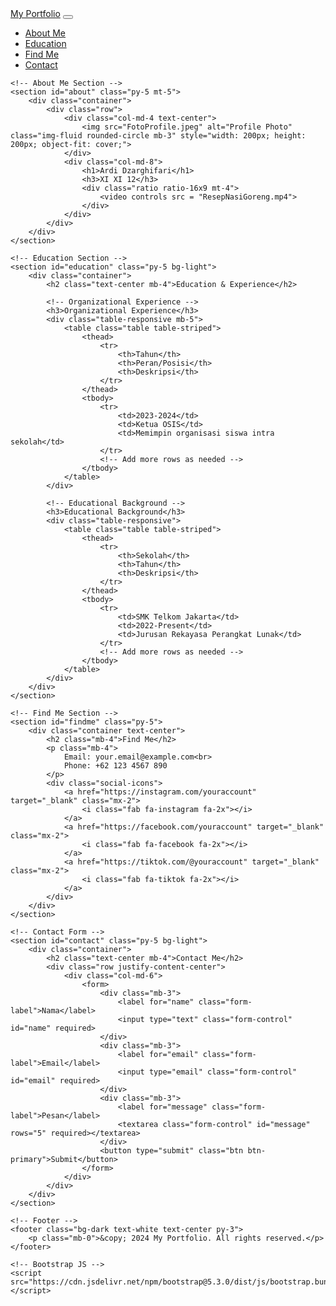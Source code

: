 <!DOCTYPE html>
<html lang="en">
<head>
    <meta charset="UTF-8">
    <meta name="viewport" content="width=device-width, initial-scale=1.0">
    <title>My Portfolio - SMK Telkom Jakarta</title>
    <!-- Bootstrap CSS -->
    <link href="https://cdn.jsdelivr.net/npm/bootstrap@5.3.0/dist/css/bootstrap.min.css" rel="stylesheet">
    <!-- Font Awesome untuk social media icons -->
    <link rel="stylesheet" href="https://cdnjs.cloudflare.com/ajax/libs/font-awesome/6.0.0/css/all.min.css">
</head>
<body>
    <!-- Navigation Bar -->
    <nav class="navbar navbar-expand-lg navbar-dark bg-dark fixed-top">
        <div class="container">
            <a class="navbar-brand" href="# ">My Portfolio</a>
            <button class="navbar-toggler" type="button" data-bs-toggle="collapse" data-bs-target="#navbarNav">
                <span class="navbar-toggler-icon"></span>
            </button>
            <div class="collapse navbar-collapse" id="navbarNav">
                <ul class="navbar-nav ms-auto">
                    <li class="nav-item">
                        <a class="nav-link" href="#about">About Me</a>
                    </li>
                    <li class="nav-item">
                        <a class="nav-link" href="#education">Education</a>
                    </li>
                    <li class="nav-item">
                        <a class="nav-link" href="#findme">Find Me</a>
                    </li>
                    <li class="nav-item">
                        <a class="nav-link" href="#contact">Contact</a>
                    </li>
                </ul>
            </div>
        </div>
    </nav>

    <!-- About Me Section -->
    <section id="about" class="py-5 mt-5">
        <div class="container">
            <div class="row">
                <div class="col-md-4 text-center">
                    <img src="FotoProfile.jpeg" alt="Profile Photo" class="img-fluid rounded-circle mb-3" style="width: 200px; height: 200px; object-fit: cover;">
                </div>
                <div class="col-md-8">
                    <h1>Ardi Dzarghifari</h1>
                    <h3>XI XI 12</h3>
                    <div class="ratio ratio-16x9 mt-4">
                        <video controls src = "ResepNasiGoreng.mp4">
                    </div>
                </div>
            </div>
        </div>
    </section>

    <!-- Education Section -->
    <section id="education" class="py-5 bg-light">
        <div class="container">
            <h2 class="text-center mb-4">Education & Experience</h2>
            
            <!-- Organizational Experience -->
            <h3>Organizational Experience</h3>
            <div class="table-responsive mb-5">
                <table class="table table-striped">
                    <thead>
                        <tr>
                            <th>Tahun</th>
                            <th>Peran/Posisi</th>
                            <th>Deskripsi</th>
                        </tr>
                    </thead>
                    <tbody>
                        <tr>
                            <td>2023-2024</td>
                            <td>Ketua OSIS</td>
                            <td>Memimpin organisasi siswa intra sekolah</td>
                        </tr>
                        <!-- Add more rows as needed -->
                    </tbody>
                </table>
            </div>

            <!-- Educational Background -->
            <h3>Educational Background</h3>
            <div class="table-responsive">
                <table class="table table-striped">
                    <thead>
                        <tr>
                            <th>Sekolah</th>
                            <th>Tahun</th>
                            <th>Deskripsi</th>
                        </tr>
                    </thead>
                    <tbody>
                        <tr>
                            <td>SMK Telkom Jakarta</td>
                            <td>2022-Present</td>
                            <td>Jurusan Rekayasa Perangkat Lunak</td>
                        </tr>
                        <!-- Add more rows as needed -->
                    </tbody>
                </table>
            </div>
        </div>
    </section>

    <!-- Find Me Section -->
    <section id="findme" class="py-5">
        <div class="container text-center">
            <h2 class="mb-4">Find Me</h2>
            <p class="mb-4">
                Email: your.email@example.com<br>
                Phone: +62 123 4567 890
            </p>
            <div class="social-icons">
                <a href="https://instagram.com/youraccount" target="_blank" class="mx-2">
                    <i class="fab fa-instagram fa-2x"></i>
                </a>
                <a href="https://facebook.com/youraccount" target="_blank" class="mx-2">
                    <i class="fab fa-facebook fa-2x"></i>
                </a>
                <a href="https://tiktok.com/@youraccount" target="_blank" class="mx-2">
                    <i class="fab fa-tiktok fa-2x"></i>
                </a>
            </div>
        </div>
    </section>

    <!-- Contact Form -->
    <section id="contact" class="py-5 bg-light">
        <div class="container">
            <h2 class="text-center mb-4">Contact Me</h2>
            <div class="row justify-content-center">
                <div class="col-md-6">
                    <form>
                        <div class="mb-3">
                            <label for="name" class="form-label">Nama</label>
                            <input type="text" class="form-control" id="name" required>
                        </div>
                        <div class="mb-3">
                            <label for="email" class="form-label">Email</label>
                            <input type="email" class="form-control" id="email" required>
                        </div>
                        <div class="mb-3">
                            <label for="message" class="form-label">Pesan</label>
                            <textarea class="form-control" id="message" rows="5" required></textarea>
                        </div>
                        <button type="submit" class="btn btn-primary">Submit</button>
                    </form>
                </div>
            </div>
        </div>
    </section>

    <!-- Footer -->
    <footer class="bg-dark text-white text-center py-3">
        <p class="mb-0">&copy; 2024 My Portfolio. All rights reserved.</p>
    </footer>

    <!-- Bootstrap JS -->
    <script src="https://cdn.jsdelivr.net/npm/bootstrap@5.3.0/dist/js/bootstrap.bundle.min.js"></script>
</body>
</html>

